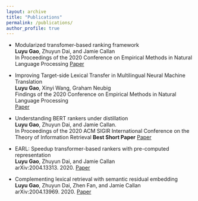 ```yaml
---
layout: archive
title: "Publications"
permalink: /publications/
author_profile: true
---
```


* Modularized transfomer-based ranking framework \
**Luyu Gao**, Zhuyun Dai, and Jamie Callan \
In Proceedings of the 2020 Conference on Empirical Methods in Natural Language Processing
[Paper](https://arxiv.org/abs/2004.13313)

* Improving Target-side Lexical Transfer in Multilingual Neural Machine Translation\
**Luyu Gao**, Xinyi Wang, Graham Neubig\
Findings of the 2020 Conference on Empirical Methods in Natural Language Processing \
[Paper](https://arxiv.org/abs/2010.01667)

* Understanding BERT rankers under distillation\
**Luyu Gao**, Zhuyun Dai, and Jamie Callan. \
In Proceedings of the 2020 ACM SIGIR International Conference on the Theory of Information Retrieval
**Best Short Paper**
[Paper](https://arxiv.org/abs/2007.11088)

* EARL: Speedup transformer-based rankers with pre-computed representation\
**Luyu Gao**, Zhuyun Dai, and Jamie Callan \
arXiv:2004.13313. 2020. 
[Paper](https://arxiv.org/pdf/2004.13313.pdf)

* Complementing lexical retrieval with semantic residual embedding\
**Luyu Gao**, Zhuyun Dai, Zhen Fan, and Jamie Callan \
arXiv:2004.13969. 2020.
[Paper](https://arxiv.org/abs/2004.13969)


